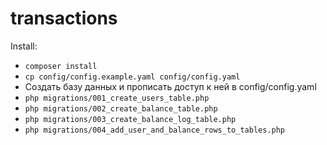 # transactions

Install:

* `composer install`
* `cp config/config.example.yaml config/config.yaml`
* Создать базу данных и прописать доступ к ней в config/config.yaml
* `php migrations/001_create_users_table.php`
* `php migrations/002_create_balance_table.php`
* `php migrations/003_create_balance_log_table.php`
* `php migrations/004_add_user_and_balance_rows_to_tables.php`
